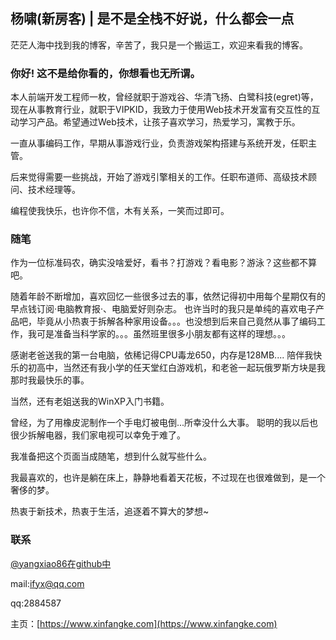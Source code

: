 ## 杨啸(新房客) | 是不是全栈不好说，什么都会一点

茫茫人海中找到我的博客，辛苦了，我只是一个搬运工，欢迎来看我的博客。

### 你好! 这不是给你看的，你想看也无所谓。

本人前端开发工程师一枚，曾经就职于游戏谷、华清飞扬、白鹭科技(egret)等，现在从事教育行业，就职于VIPKID，我致力于使用Web技术开发富有交互性的互动学习产品。希望通过Web技术，让孩子喜欢学习，热爱学习，寓教于乐。

一直从事编码工作，早期从事游戏行业，负责游戏架构搭建与系统开发，任职主管。

后来觉得需要一些挑战，开始了游戏引擎相关的工作。任职布道师、高级技术顾问、技术经理等。

编程使我快乐，也许你不信，木有关系，一笑而过即可。

### 随笔

作为一位标准码农，确实没啥爱好，看书？打游戏？看电影？游泳？这些都不算吧。

随着年龄不断增加，喜欢回忆一些很多过去的事，依然记得初中用每个星期仅有的早点钱订阅·电脑教育报·、电脑爱好则杂志。 也许当时的我只是单纯的喜欢电子产品吧，毕竟从小热衷于拆解各种家用设备。。。也没想到后来自己竟然从事了编码工作，我可是准备当科学家的。。。虽然班里很多小朋友都有这样的理想。。。

感谢老爸送我的第一台电脑，依稀记得CPU毒龙650，内存是128MB.... 陪伴我快乐的初高中，当然还有我小学的任天堂红白游戏机，和老爸一起玩俄罗斯方块是我那时我最快乐的事。

当然，还有老姐送我的WinXP入门书籍。

曾经，为了用橡皮泥制作一个手电灯被电倒...所幸没什么大事。 聪明的我以后也很少拆解电器，我们家电视可以幸免于难了。 

我准备把这个页面当成随笔，想到什么就写些什么。

我最喜欢的，也许是躺在床上，静静地看着天花板，不过现在也很难做到，是一个奢侈的梦。

热衷于新技术，热衷于生活，追逐着不算大的梦想~

### 联系

[@yangxiao86在github中](https://github.com/yangxiao86)

mail:ifyx@qq.com

qq:2884587

主页：[https://www.xinfangke.com](https://www.xinfangke.com)

